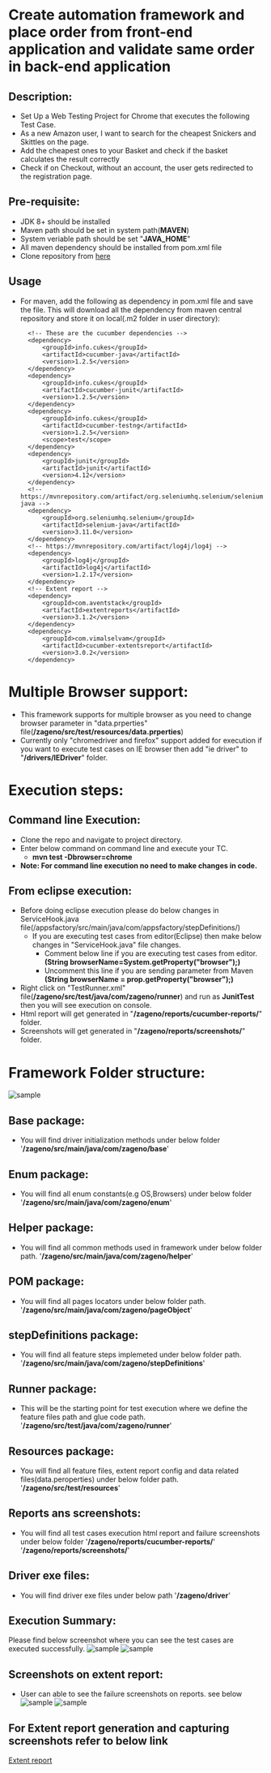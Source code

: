 
# Create automation framework and place order from front-end application and validate same order in back-end application

## Description: 

- Set Up a Web Testing Project for Chrome that executes the following Test Case.
- As a new Amazon user, I want to search for the cheapest Snickers and Skittles on the page.
- Add the cheapest ones to your Basket and check if the basket calculates the result correctly
- Check if on Checkout, without an account, the user gets redirected to the registration page.

## **Pre-requisite:**

- JDK 8+ should be installed
- Maven path should be set in system path(**MAVEN**)
- System veriable path should be set "**JAVA_HOME**"
- All maven dependency should be installed from pom.xml file
- Clone repository from [here](https://github.com/AjitBhavle/zageno.git)

## **Usage**

- For maven, add the following as dependency in pom.xml file and save the file. This will download all the dependency from maven central repository and store it on local(.m2 folder in user directory):

		<!-- These are the cucumber dependencies -->
		<dependency>
			<groupId>info.cukes</groupId>
			<artifactId>cucumber-java</artifactId>
			<version>1.2.5</version>
		</dependency>
		<dependency>
			<groupId>info.cukes</groupId>
			<artifactId>cucumber-junit</artifactId>
			<version>1.2.5</version>
		</dependency>
		<dependency>
			<groupId>info.cukes</groupId>
			<artifactId>cucumber-testng</artifactId>
			<version>1.2.5</version>
			<scope>test</scope>
		</dependency>
		<dependency>
			<groupId>junit</groupId>
			<artifactId>junit</artifactId>
			<version>4.12</version>
		</dependency>
		<!-- https://mvnrepository.com/artifact/org.seleniumhq.selenium/selenium-java -->
		<dependency>
			<groupId>org.seleniumhq.selenium</groupId>
			<artifactId>selenium-java</artifactId>
			<version>3.11.0</version>
		</dependency>
		<!-- https://mvnrepository.com/artifact/log4j/log4j -->
		<dependency>
			<groupId>log4j</groupId>
			<artifactId>log4j</artifactId>
			<version>1.2.17</version>
		</dependency>
		<!-- Extent report -->
		<dependency>
			<groupId>com.aventstack</groupId>
			<artifactId>extentreports</artifactId>
			<version>3.1.2</version>
		</dependency>
		<dependency>
			<groupId>com.vimalselvam</groupId>
			<artifactId>cucumber-extentsreport</artifactId>
			<version>3.0.2</version>
		</dependency>
		
# Multiple Browser support:

  - This framework supports for multiple browser as you need to change browser parameter in "data.prperties" file(**/zageno/src/test/resources/data.prperties**)
  - Currently only "chromedriver and firefox" support added for execution if you want to execute test cases on IE browser then add "ie driver" to "**/drivers/IEDriver**" folder.

# Execution steps:

  ## Command line Execution:   
  - Clone the repo and navigate to project directory.
  - Enter below command on command line and execute your TC.
     - **mvn test -Dbrowser=chrome**
  - **Note: For command line execution no need to make changes in code.**

  ## From eclipse execution: 
  - Before doing eclipse execution please do below changes in ServiceHook.java file(/appsfactory/src/main/java/com/appsfactory/stepDefinitions/)
   	- If you are executing test cases from editor(Eclipse) then make below changes in "ServiceHook.java" file changes.
       	- Comment below line if you are executing test cases from editor. 
     	 	**(String browserName=System.getProperty("browser");)**
       	- Uncomment this line if you are sending parameter from Maven **(String browserName = prop.getProperty("browser");)**
  -  Right click on "TestRunner.xml" file(**/zageno/src/test/java/com/zageno/runner**) and run as **JunitTest** then you will see execution on console.
  -  Html report will get generated in "**/zageno/reports/cucumber-reports/**" folder.
  -  Screenshots will get generated in "**/zageno/reports/screenshots/**" folder.
     
# Framework Folder structure:
![sample](https://github.com/AjitBhavle/zageno/blob/master/images/framework.PNG)

  ## Base package: 
  - You will find driver initialization methods under below folder
     '**/zageno/src/main/java/com/zageno/base**'
 ## Enum package: 
  - You will find all enum constants(e.g OS,Browsers) under below folder
     '**/zageno/src/main/java/com/zageno/enum**'
  ## Helper package: 
  - You will find all common methods used in framework under below folder path.
     '**/zageno/src/main/java/com/zageno/helper**'
  ## POM package: 
  - You will find all pages locators under below folder path.
     '**/zageno/src/main/java/com/zageno/pageObject**'  
  ## stepDefinitions package: 
  - You will find all feature steps implemeted under below folder path.
     '**/zageno/src/main/java/com/zageno/stepDefinitions**'  
  ## Runner package: 
  - This will be the starting point for test execution where we define the feature files path and glue code path.
     '**/zageno/src/test/java/com/zageno/runner**' 
  ## Resources package: 
  - You will find all feature files, extent report config and data related files(data.peroperties) under below folder path.
     '**/zageno/src/test/resources**'
  ## Reports ans screenshots: 
  - You will find all test cases execution html report and failure screenshots under below folder
     '**/zageno/reports/cucumber-reports/**'
     '**/zageno/reports/screenshots/**'
  ## Driver exe files:
   - You will find driver exe files under below path
     '**/zageno/driver**' 

## Execution Summary: 
Please find below screenshot where you can see the test cases are executed successfully.
   ![sample](https://github.com/AjitBhavle/zageno/blob/master/images/executionSummary1.PNG)
   ![sample](https://github.com/AjitBhavle/zageno/blob/master/images/executionSummary2.PNG)
   
## Screenshots on extent report: 
- User can able to see the failure screenshots on reports. see below
![sample](https://github.com/AjitBhavle/zageno/blob/master/images/ReportScreenshot.PNG)
![sample](https://github.com/AjitBhavle/zageno/blob/master/images/screenshotOnReport.PNG)
	
## For Extent report generation and capturing screenshots refer to below link
[Extent report](https://www.toolsqa.com/selenium-cucumber-framework/cucumber-extent-report/)
